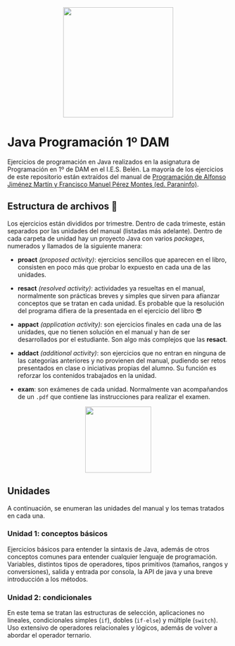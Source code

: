 <div id="header" align="center">
  <img src="https://media.giphy.com/media/YpZbh3wXqG11aK2zRd/giphy.gif" width="250"/>
</div>

# Java Programación 1º DAM
Ejercicios de programación en Java realizados en la asignatura de Programación en 1º de DAM en el I.E.S. Belén. La mayoría de los ejercicios de este repositorio están extraídos del manual de [Programación de Alfonso Jiménez Martín y Francisco Manuel Pérez Montes (ed. Paraninfo)](https://www.paraninfo.es/catalogo/9788428342865/programacion--edicion-2021-).

## Estructura de archivos :file_folder:
Los ejercicios están divididos por trimestre. Dentro de cada trimeste, están separados por las unidades del manual (listadas más adelante). Dentro de cada carpeta de unidad hay un proyecto Java con varios *packages*, numerados y llamados de la siguiente manera:

- __proact__ *(proposed activity)*: ejercicios sencillos que aparecen en el libro, consisten en poco más que probar lo expuesto en cada una de las unidades.

- __resact__ *(resolved activity)*: actividades ya resueltas en el manual, normalmente son prácticas breves y simples que sirven para afianzar conceptos que se tratan en cada unidad. Es probable que la resolución del programa difiera de la presentada en el ejercicio del libro :sunglasses:

- __appact__ *(application activity)*: son ejercicios finales en cada una de las unidades, que no tienen solución en el manual y han de ser desarrollados por el estudiante. Son algo más complejos que las __resact__.

- __addact__ *(additional activity)*: son ejercicios que no entran en ninguna de las categorías anteriores y no provienen del manual, pudiendo ser retos presentados en clase o iniciativas propias del alumno. Su función es reforzar los contenidos trabajados en la unidad.

- __exam__: son exámenes de cada unidad. Normalmente van acompañandos de un `.pdf` que contiene las instrucciones para realizar el examen.

<div id="units" align="center">
  <img src="https://media.giphy.com/media/8NaYbrMzn9a4tu4z6i/giphy.gif" width="150"/>
</div>

## Unidades
A continuación, se enumeran las unidades del manual y los temas tratados en cada una.
### Unidad 1: conceptos básicos
Ejercicios básicos para entender la sintaxis de Java, además de otros conceptos comunes para entender cualquier lenguaje de programación. Variables, distintos tipos de operadores, tipos primitivos (tamaños, rangos y conversiones), salida y entrada por consola, la API de java y una breve introducción a los métodos.

### Unidad 2: condicionales
En este tema se tratan las estructuras de selección, aplicaciones no lineales, condicionales simples (`if`), dobles (`if-else`) y múltiple (`switch`). Uso extensivo de operadores relacionales y lógicos, además de volver a abordar el operador ternario.
